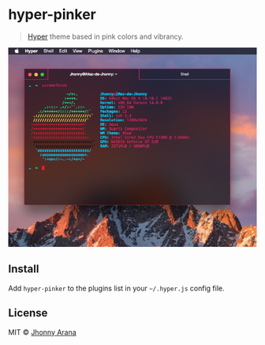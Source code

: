 # hyper-pinker

> [Hyper](https://hyper.is) theme based in pink colors and vibrancy.

![](screenshot.png)


## Install

Add `hyper-pinker` to the plugins list in your `~/.hyper.js` config file.

## License

MIT © [Jhonny Arana](https://github.com/aranajhonny)
